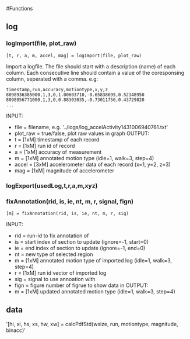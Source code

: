 #Functions

## log

### logImport(file, plot_raw)
```
[t, r, a, m, accel, mag] = logImport(file, plot_raw)
```
Import a logfile. The file should start with a description (name) of each column. Each consecutive line should contain a value of the coresponsing column, seperated with a comma. e.g:
```
timestamp,run,accuracy,motiontype,x,y,z
8098936385000,1,3,0,1.00603710,-0.65838695,0.52148950
8098956771000,1,3,0,0.88303035,-0.73011756,0.43729820
...
```
INPUT:
- file     = filename, e.g. '../logs/log_accelActivity1431006940761.txt'
- plot_raw = true/false, plot raw values in graph
OUTPUT:
- t        = [1xM] timestamp of each record
- r        = [1xM] run id of record
- a        = [1xM] accuracy of measurement
- m        = [1xM] annotated motion type (idle=1, walk=3, step=4)
- accel    = [3xM] accelerometer data of each record (x=1, y=2, z=3)
- mag      = [1xM] magnitude of accelerometer


### logExport(usedLog,t,r,a,m,xyz) 

### fixAnnotation(rid, is, ie, nt, m, r, signal, fign)
```
[m] = fixAnnotation(rid, is, ie, nt, m, r, sig)
```
INPUT:
- rid   = run-id to fix annotation of
- is    = start index of section to update (ignore=-1, start=0)
- ie    = end index of section to update (ignore=-1, end=0)
- nt    = new type of selected region
- m     = [1xM] annotated motion type of imported log (idle=1, walk=3, step=4)
- r     = [1xM] run id vector of imported log
- sig   = signal to use annoation with
- fign  = figure number of figrue to show data in
OUTPUT:
- m     = [1xM] updated annotated motion type (idle=1, walk=3, step=4)




## data

'[hi, xi, hs, xs, hw, xw] = calcPdfStd(wsize, run, motiontype, magnitude, binacc)'


